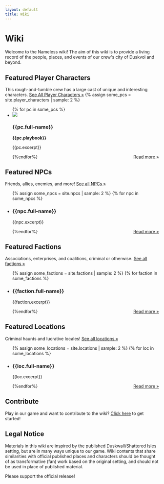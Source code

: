 ```yaml
---
layout: default
title: Wiki
---
```

# Wiki

Welcome to the Nameless wiki! The aim of this wiki is to provide a living record of the people, places, and events of our crew's city of Duskvol and beyond.

<h2>Featured Player Characters</h2>

This rough-and-tumble crew has a large cast of unique and interesting characters. [See All Player Characters »](player_characters)
{% assign some_pcs = site.player_characters | sample: 2 %}
<ul class="wiki_list">
{% for pc in some_pcs %}
<li>
<a href="{{pc.url}}"><img src="/{{pc.img_root | append: pc.picture}}"></a>
<p>
<h3>{{pc.full-name}}</h3>
<b>{{pc.playbook}}</b></p>
<p>
{{pc.excerpt}}</p>
<p style="float:right;clear:right;margin-top:0">
<a href="{{pc.url}}">Read more »</a></p>
</li>
{%endfor%}
</ul>

## Featured NPCs
Friends, allies, enemies, and more! [See all NPCs »](npcs)
<ul class="wiki_list">
{% assign some_npcs = site.npcs | sample: 2 %}
{% for npc in some_npcs %}
<li>
<p>
<h3>{{npc.full-name}}</h3>
{{npc.excerpt}}</p>
<p style="float:right;clear:right;margin-top:0">
<a href="{{npc.url}}">Read more » </a>
</p>
</li>
{%endfor%}
</ul>

## Featured Factions
Associations, enterprises, and coalitions, criminal or otherwise. [See all factions »](factions)
<ul class="wiki_list" >
{% assign some_factions = site.factions | sample: 2 %}
{% for faction in some_factions %}
<li>
<p>
<h3>{{faction.full-name}}</h3>
{{faction.excerpt}}</p>
<p style="float:right;clear:right;margin-top:0">
<a href="{{faction.url}}">Read more »</a>
</p>
</li>
{%endfor%}
</ul>

## Featured Locations
Criminal haunts and lucrative locales! [See all locations »](locations)
<ul class="wiki_list" >
{% assign some_locations = site.locations | sample: 2 %}
{% for loc in some_locations %}
<li>
<p>
<h3>{{loc.full-name}}</h3>
{{loc.excerpt}}</p>
<p style="float:right;clear:right;margin-top:0">
<a href="{{loc.url}}">Read more »</a>
</p>
</li>
{%endfor%}
</ul>

## Contribute

Play in our game and want to contribute to the wiki? [Click here](contribute) to get started!


## Legal Notice

Materials in this wiki are inspired by the published Duskwall/Shattered Isles setting, but are in many ways unique to our game. Wiki contents that share similarities with official published places and characters should be thought of as transformative (fan) work based on the original setting, and should not be used in place of published material. 

Please support the official release!